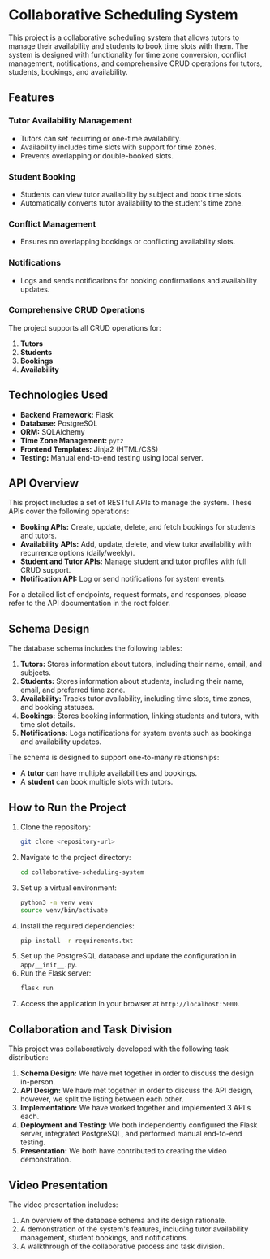 # Collaborative Scheduling System

This project is a collaborative scheduling system that allows tutors to manage their availability and students to book time slots with them. The system is designed with functionality for time zone conversion, conflict management, notifications, and comprehensive CRUD operations for tutors, students, bookings, and availability.

 

## Features

### Tutor Availability Management
- Tutors can set recurring or one-time availability.
- Availability includes time slots with support for time zones.
- Prevents overlapping or double-booked slots.

### Student Booking
- Students can view tutor availability by subject and book time slots.
- Automatically converts tutor availability to the student's time zone.

### Conflict Management
- Ensures no overlapping bookings or conflicting availability slots.

### Notifications
- Logs and sends notifications for booking confirmations and availability updates.

### Comprehensive CRUD Operations
The project supports all CRUD operations for:
1. **Tutors**
2. **Students**
3. **Bookings**
4. **Availability**


## Technologies Used

- **Backend Framework:** Flask
- **Database:** PostgreSQL
- **ORM:** SQLAlchemy
- **Time Zone Management:** `pytz`
- **Frontend Templates:** Jinja2 (HTML/CSS)
- **Testing:** Manual end-to-end testing using local server.



## API Overview

This project includes a set of RESTful APIs to manage the system. These APIs cover the following operations:

- **Booking APIs:** Create, update, delete, and fetch bookings for students and tutors.
- **Availability APIs:** Add, update, delete, and view tutor availability with recurrence options (daily/weekly).
- **Student and Tutor APIs:** Manage student and tutor profiles with full CRUD support.
- **Notification API:** Log or send notifications for system events.

For a detailed list of endpoints, request formats, and responses, please refer to the API documentation in the root folder. 



## Schema Design

The database schema includes the following tables:

1. **Tutors:** Stores information about tutors, including their name, email, and subjects.
2. **Students:** Stores information about students, including their name, email, and preferred time zone.
3. **Availability:** Tracks tutor availability, including time slots, time zones, and booking statuses.
4. **Bookings:** Stores booking information, linking students and tutors, with time slot details.
5. **Notifications:** Logs notifications for system events such as bookings and availability updates.

The schema is designed to support one-to-many relationships:
- A **tutor** can have multiple availabilities and bookings.
- A **student** can book multiple slots with tutors.


## How to Run the Project

1. Clone the repository:
   ```bash
   git clone <repository-url>
   ```
2. Navigate to the project directory:
   ```bash
   cd collaborative-scheduling-system
   ```
3. Set up a virtual environment:
   ```bash
   python3 -m venv venv
   source venv/bin/activate
   ```
4. Install the required dependencies:
   ```bash
   pip install -r requirements.txt
   ```
5. Set up the PostgreSQL database and update the configuration in `app/__init__.py`.
6. Run the Flask server:
   ```bash
   flask run
   ```
7. Access the application in your browser at `http://localhost:5000`.


## Collaboration and Task Division

This project was collaboratively developed with the following task distribution:

1. **Schema Design:** We have met together in order to discuss the design in-person.
2. **API Design:** We have met together in order to discuss the API design, however, we split the listing between each other. 
3. **Implementation:** We have worked together and implemented 3 API's each. 
4. **Deployment and Testing:** We both independently configured the Flask server, integrated PostgreSQL, and performed manual end-to-end testing.
5. **Presentation:** We both have contributed to creating the video demonstration.


## Video Presentation

The video presentation includes:
1. An overview of the database schema and its design rationale.
2. A demonstration of the system's features, including tutor availability management, student bookings, and notifications.
3. A walkthrough of the collaborative process and task division.
